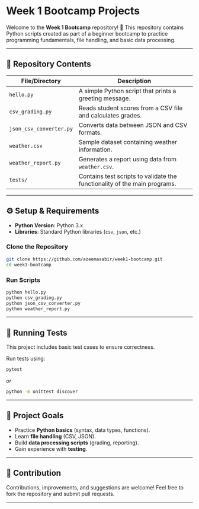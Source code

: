# Week 1 Bootcamp Projects

Welcome to the **Week 1 Bootcamp** repository! 🎉
This repository contains Python scripts created as part of a beginner bootcamp to practice programming fundamentals, file handling, and basic data processing.

---

## 📂 Repository Contents

| File/Directory          | Description                                                               |
| ----------------------- | ------------------------------------------------------------------------- |
| `hello.py`              | A simple Python script that prints a greeting message.                    |
| `csv_grading.py`        | Reads student scores from a CSV file and calculates grades.               |
| `json_csv_converter.py` | Converts data between JSON and CSV formats.                               |
| `weather.csv`           | Sample dataset containing weather information.                            |
| `weather_report.py`     | Generates a report using data from `weather.csv`.                         |
| `tests/`                | Contains test scripts to validate the functionality of the main programs. |

---

## ⚙️ Setup & Requirements

* **Python Version**: Python 3.x
* **Libraries**: Standard Python libraries (`csv`, `json`, etc.)

### Clone the Repository

```bash
git clone https://github.com/azeemasabir/week1-bootcamp.git
cd week1-bootcamp
```

### Run Scripts

```bash
python hello.py
python csv_grading.py
python json_csv_converter.py
python weather_report.py
```

---

## 🧪 Running Tests

This project includes basic test cases to ensure correctness.

Run tests using:

```bash
pytest
```

*or*

```bash
python -m unittest discover
```

---

## 🎯 Project Goals

* Practice **Python basics** (syntax, data types, functions).
* Learn **file handling** (CSV, JSON).
* Build **data processing scripts** (grading, reporting).
* Gain experience with **testing**.

---

## 🤝 Contribution

Contributions, improvements, and suggestions are welcome! Feel free to fork the repository and submit pull requests.

---

